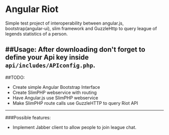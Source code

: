 # Angular Riot
Simple test project of interoperability between angular.js, bootstrap(angular-ui),
slim framework and GuzzleHttp to query league of legends statistics of a person.

##Usage:
After downloading don't forget to define your Api key inside `api/includes/APIconfig.php`.
---
##TODO:
* Create simple Angular Bootstrap Interface
* Create SlimPHP webservice with routing
* Have Angular.js use SlimPHP webservice
* Make SlimPHP route calls use GuzzleHTTP to query Riot API

---
###Possible features:
* Implement Jabber client to allow people to join league chat.